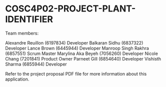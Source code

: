 # COSC4P02-PROJECT-PLANT-IDENTIFIER
Team members:

Alexandre Reuillon (6197834)          Developer
Balkaran Sidhu (6837322)	            Developer
Lance Brown	(6445944)                 Developer
Manroop Singh Rakhra (6857551)	      Scrum Master
Marylina Aka Beyeh (7056260)	        Developer
Nicole Chang (7201841)	              Product Owner
Parneet Gill (6854640)	              Developer
Vishisth Sharma (6855944)             Developer

Refer to the project proposal PDF file for more information about this application.
